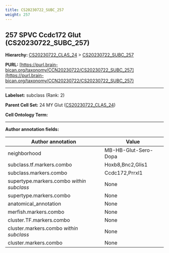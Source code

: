 ```yaml
---
title: CS20230722_SUBC_257
weight: 257
---
```

## 257 SPVC Ccdc172 Glut (CS20230722_SUBC_257)
<b>Hierarchy: </b>
[CS20230722_CLAS_24](../CS20230722_CLAS_24) >
[CS20230722_SUBC_257](../CS20230722_SUBC_257)

**PURL:** [https://purl.brain-bican.org/taxonomy/CCN20230722/CS20230722_SUBC_257](https://purl.brain-bican.org/taxonomy/CCN20230722/CS20230722_SUBC_257)

---


**Labelset:** subclass (Rank: 2)

**Parent Cell Set:** 24 MY Glut ([CS20230722_CLAS_24](../CS20230722_CLAS_24))



**Cell Ontology Term:** 

[MARKER GENES.]: #


---

[TRANSFERRED ANNOTATIONS.]: #


[AUTHOR ANNOTATION FIELDS.]: #


**Author annotation fields:**

| Author annotation | Value |
|-------------------|-------|
|neighborhood|MB-HB-Glut-Sero-Dopa|
|subclass.tf.markers.combo|Hoxb8,Bnc2,Glis1|
|subclass.markers.combo|Ccdc172,Prrxl1|
|supertype.markers.combo _within subclass_|None|
|supertype.markers.combo|None|
|anatomical_annotation|None|
|merfish.markers.combo|None|
|cluster.TF.markers.combo|None|
|cluster.markers.combo _within subclass_|None|
|cluster.markers.combo|None|
